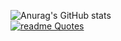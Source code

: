 ![Anurag's GitHub stats](https://github-readme-stats.vercel.app/api?username=hsinaDitaM&show_icons=true&theme=transparent&title_color=#539BF5&text_color=#768390)
<br/>
[![readme Quotes](https://quotes-github-readme.vercel.app/api?quote=My%20Quote)](https://github.com/piyushsuthar/github-readme-quotes)


<!---
hsinaDitaM/hsinaDitaM is a ✨ special ✨ repository because its `README.md` (this file) appears on your GitHub profile.
You can click the Preview link to take a look at your changes.
--->
